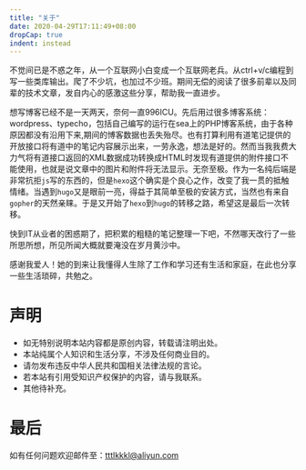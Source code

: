 ```yaml
---
title: "关于"
date: 2020-04-29T17:11:49+08:00
dropCap: true
indent: instead
---
```


不觉间已是不惑之年，从一个互联网小白变成一个互联网老兵。从ctrl+v/c编程到写一些类库输出。爬了不少坑，也加过不少班。期间无偿的阅读了很多前辈以及同辈的技术文章，发自内心的感激这些分享，帮助我一直进步。

想写博客已经不是一天两天，奈何一直996ICU。先后用过很多博客系统：wordpress、typecho，包括自己编写的运行在sea上的PHP博客系统，由于各种原因都没有沿用下来,期间的博客数据也丢失殆尽。也有打算利用有道笔记提供的开放接口将有道中的笔记内容展示出来，一劳永逸，想法是好的。然而当我我费大力气将有道接口返回的XML数据成功转换成HTML时发现有道提供的附件接口不能使用，也就是说文章中的图片和附件将无法显示。无奈至极。作为一名纯后端是非常抗拒`js`写的东西的，但是`hexo`这个确实是个良心之作，改变了我一贯的抵触情绪。当遇到`hugo`又是眼前一亮，得益于其简单至极的安装方式，当然也有来自`gopher`的天然亲睐。于是又开始了`hexo`到`hugo`的转移之路，希望这是最后一次转移。

快到IT从业者的困惑期了，把积累的粗糙的笔记整理一下吧，不然哪天改行了一些所思所想，所见所闻大概就要淹没在岁月黄沙中。

感谢我爱人！她的到来让我懂得人生除了工作和学习还有生活和家庭，在此也分享一些生活琐碎，共勉之。

# 声明
- 如无特别说明本站内容都是原创内容，转载请注明出处。
- 本站纯属个人知识和生活分享，不涉及任何商业目的。
- 请勿发布违反中华人民共和国相关法律法规的言论。
- 若本站有引用受知识产权保护的内容，请与我联系。
- 其他待补充。

# 最后
如有任何问题欢迎邮件至：[tttlkkkl@aliyun.com](mailto:tttlkkkl@aliyun.com)